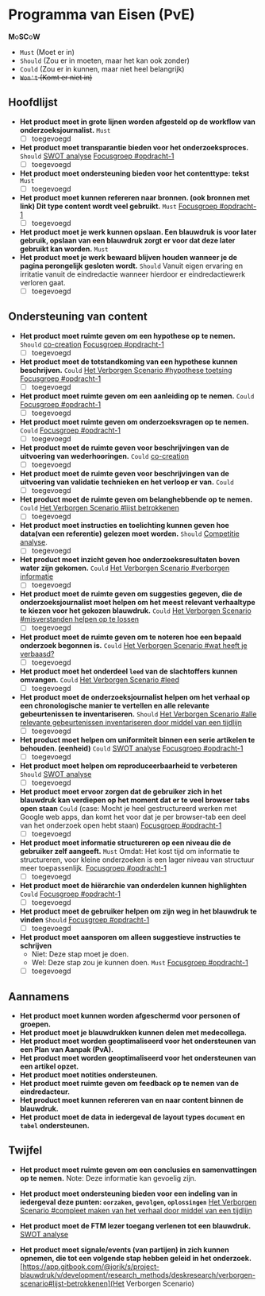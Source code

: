 # Programma van Eisen \(PvE\)


**M**o**SC**o**W**
* `Must` (Moet er in)
* `Should` (Zou er in moeten, maar het kan ook zonder)
* `Could` (Zou er in kunnen, maar niet heel belangrijk) 
* ~~`Won't` (Komt er niet in)~~




## Hoofdlijst

* **Het product moet in grote lijnen worden afgesteld op de workflow van onderzoeksjournalist.**
`Must`
	- [ ] toegevoegd
* **Het product moet transparantie bieden voor het onderzoeksproces.**
`Should`
[SWOT analyse](https://app.gitbook.com/@jorik/s/project-blauwdruk/v/development/research_methods/swot-analyse)
[Focusgroep #opdracht-1](https://app.gitbook.com/@jorik/s/project-blauwdruk/research_methods/focusgroep#bevindingen-opdracht-1)
	- [ ] toegevoegd

* **Het product moet ondersteuning bieden voor het contenttype: tekst**
`Must`
	- [ ] toegevoegd

* **Het product moet kunnen refereren naar bronnen. \(ook bronnen met link\)  Dit type content wordt veel gebruikt.**
`Must`
[Focusgroep #opdracht-1](https://app.gitbook.com/@jorik/s/project-blauwdruk/research_methods/focusgroep#bevindingen-opdracht-1)
	- [ ] toegevoegd

* **Het product moet je werk kunnen opslaan. Een blauwdruk is voor later gebruik, opslaan van een blauwdruk zorgt er voor dat deze later gebruikt kan worden.**
`Must`
* **Het product moet je werk bewaard blijven houden wanneer je de pagina perongelijk gesloten wordt.** 
`Should`
Vanuit eigen ervaring en irritatie vanuit de eindredactie wanneer hierdoor er eindredactiewerk verloren gaat.
	- [ ] toegevoegd

## Ondersteuning van content
* **Het product moet ruimte geven om een hypothese op te nemen.**
`Should`
[co-creation](https://app.gitbook.com/@jorik/s/project-blauwdruk/v/development/research_methods/co-creation/werkwijze_frank-meijers#3-werken-vanuit-het-werkdocument)
[Focusgroep #opdracht-1](https://app.gitbook.com/@jorik/s/project-blauwdruk/research_methods/focusgroep#bevindingen-opdracht-1)
	- [ ] toegevoegd
* **Het product moet de totstandkoming van een hypothese kunnen beschrijven.**
`Could`
[Het Verborgen Scenario #hypothese toetsing](https://app.gitbook.com/@jorik/s/project-blauwdruk/v/development/research_methods/deskresearch/verborgen-scenario#hypothese-toetsing)
[Focusgroep #opdracht-1](https://app.gitbook.com/@jorik/s/project-blauwdruk/research_methods/focusgroep#bevindingen-opdracht-1)
	- [ ] toegevoegd
* **Het product moet ruimte geven om een aanleiding op te nemen.**
`Could`
[Focusgroep #opdracht-1](https://app.gitbook.com/@jorik/s/project-blauwdruk/research_methods/focusgroep#bevindingen-opdracht-1)
	- [ ] toegevoegd
* **Het product moet ruimte geven om onderzoeksvragen op te nemen.**
`Could`
[Focusgroep #opdracht-1](https://app.gitbook.com/@jorik/s/project-blauwdruk/research_methods/focusgroep#bevindingen-opdracht-1)
	- [ ] toegevoegd
* **Het product moet de ruimte geven voor beschrijvingen van de uitvoering van wederhooringen.**
`Could`
[co-creation](https://app.gitbook.com/@jorik/s/project-blauwdruk/v/development/research_methods/co-creation/werkwijze_frank-meijers#3-werken-vanuit-het-werkdocument)
	- [ ] toegevoegd
* **Het product moet de ruimte geven voor beschrijvingen van de uitvoering van validatie technieken en het verloop er van.**
`Could`
	- [ ] toegevoegd
* **Het product moet de ruimte geven om belanghebbende op te nemen.**
`Could`
[Het Verborgen Scenario #lijst betrokkenen](https://app.gitbook.com/@jorik/s/project-blauwdruk/v/development/research_methods/deskresearch/verborgen-scenario#lijst-betrokkenen)
	- [ ] toegevoegd
* **Het product moet instructies en toelichting kunnen geven hoe data\(van een referentie\) gelezen moet worden.**
`Should`
[Competitie analyse](https://app.gitbook.com/@jorik/s/project-blauwdruk/research_methods/competitive_analysis).
	- [ ] toegevoegd
* **Het product moet inzicht geven hoe onderzoeksresultaten boven water zijn gekomen.**
`Could`
[Het Verborgen Scenario #verborgen informatie](https://app.gitbook.com/@jorik/s/project-blauwdruk/v/development/research_methods/deskresearch/verborgen-scenario#verborgen-informatie)
	- [ ] toegevoegd
* **Het product moet de ruimte geven om suggesties gegeven, die de onderzoeksjournalist moet helpen om het meest relevant verhaaltype te kiezen voor het gekozen blauwdruk.**
`Could`
[Het Verborgen Scenario #misverstanden helpen op te lossen](https://app.gitbook.com/@jorik/s/project-blauwdruk/v/development/research_methods/deskresearch/verborgen-scenario#misverstanden-te-helpen-oplossen)
	- [ ] toegevoegd
* **Het product moet de ruimte geven om te noteren hoe een bepaald onderzoek begonnen is.**
`Could`
[Het Verborgen Scenario #wat heeft je verbaasd?](https://app.gitbook.com/@jorik/s/project-blauwdruk/v/development/research_methods/deskresearch/verborgen-scenario#wat-heeft-je-verbaasd)
	- [ ] toegevoegd
* **Het product moet het onderdeel `leed` van de slachtoffers kunnen omvangen.**
`Could`
[Het Verborgen Scenario #leed](https://app.gitbook.com/@jorik/s/project-blauwdruk/v/development/research_methods/deskresearch/verborgen-scenario#leed)
	- [ ] toegevoegd
* **Het product moet de onderzoeksjournalist helpen om het verhaal op een chronologische manier te vertellen en alle relevante gebeurtenissen te inventariseren.**
`Should`
[Het Verborgen Scenario #alle relevante gebeurtenissen inventariseren door middel van een tijdlijn](https://app.gitbook.com/@jorik/s/project-blauwdruk/v/development/research_methods/deskresearch/verborgen-scenario#alle-relevante-gebeurtenissen-inventariseren-door-middel-van-een-tijdlijn)
	- [ ] toegevoegd
* **Het product moet helpen om uniformiteit binnen een serie artikelen te behouden. (eenheid)**
`Could`
[SWOT analyse](https://app.gitbook.com/@jorik/s/project-blauwdruk/v/development/research_methods/swot-analyse)
[Focusgroep #opdracht-1](https://app.gitbook.com/@jorik/s/project-blauwdruk/research_methods/focusgroep#bevindingen-opdracht-1)
	- [ ] toegevoegd
* **Het product moet helpen om reproduceerbaarheid te verbeteren**
`Should`
[SWOT analyse](https://app.gitbook.com/@jorik/s/project-blauwdruk/v/development/research_methods/swot-analyse)
	- [ ] toegevoegd
* **Het product moet ervoor zorgen dat de gebruiker zich in het blauwdruk kan verdiepen op het moment dat er te veel browser tabs open staan**
`Could`
(case: Mocht je heel gestructureerd werken met Google web apps, dan komt het voor dat je per browser-tab een deel van het onderzoek open hebt staan)
[Focusgroep #opdracht-1](https://app.gitbook.com/@jorik/s/project-blauwdruk/research_methods/focusgroep#bevindingen-opdracht-1)
	- [ ] toegevoegd
* **Het product moet informatie structureren op een niveau die de gebruiker zelf aangeeft.**
`Must`
Omdat: Het kost tijd om informatie te structureren, voor kleine onderzoeken is een lager niveau van structuur meer toepassenlijk.
[Focusgroep #opdracht-1](https://app.gitbook.com/@jorik/s/project-blauwdruk/research_methods/focusgroep#bevindingen-opdracht-1)
	- [ ] toegevoegd
* **Het product moet de hiërarchie van onderdelen kunnen highlighten**
`Could`
[Focusgroep #opdracht-1](https://app.gitbook.com/@jorik/s/project-blauwdruk/research_methods/focusgroep#bevindingen-opdracht-1)
	- [ ] toegevoegd
* **Het product moet de gebruiker helpen om zijn weg in het blauwdruk te vinden**
`Should`
[Focusgroep #opdracht-1](https://app.gitbook.com/@jorik/s/project-blauwdruk/research_methods/focusgroep#bevindingen-opdracht-1)
	- [ ] toegevoegd
* **Het product moet aansporen om alleen suggestieve instructies te schrijven**
   * Niet: Deze stap moet je doen.
   * Wel: Deze stap zou je kunnen doen.
`Must`
[Focusgroep #opdracht-1](https://app.gitbook.com/@jorik/s/project-blauwdruk/research_methods/focusgroep#bevindingen-opdracht-1)
	- [ ] toegevoegd

## Aannamens

* **Het product moet kunnen worden afgeschermd voor personen of groepen.**
* **Het product moet je blauwdrukken kunnen delen met medecollega.**
* **Het product moet worden geoptimaliseerd voor het ondersteunen van een Plan van Aanpak \(PvA\).**
* **Het product moet worden geoptimaliseerd voor het ondersteunen van een artikel opzet.**
* **Het product moet notities ondersteunen.**
* **Het product moet ruimte geven om feedback op te nemen van de eindredacteur.**
* **Het product moet kunnen refereren van en naar content binnen de blauwdruk.**
* **Het product moet de data in iedergeval de layout types `document` en `tabel` ondersteunen.**




## Twijfel

* **Het product moet ruimte geven om een conclusies en samenvattingen op te nemen.**
   Note: Deze informatie kan gevoelig zijn.
* **Het product moet ondersteuning bieden voor een indeling van in iedergeval deze punten: `oorzaken`, `gevolgen`, `oplossingen`**
[Het Verborgen Scenario #compleet maken van het verhaal door middel van een tijdlijn](https://app.gitbook.com/@jorik/s/project-blauwdruk/v/development/research_methods/deskresearch/verborgen-scenario#compleet-maken-van-het-verhaal-door-middel-van-een-tijdlijn)


* **Het product moet de FTM lezer toegang verlenen tot een blauwdruk.**
[SWOT analyse](https://app.gitbook.com/@jorik/s/project-blauwdruk/v/development/research_methods/swot-analyse)


* **Het product moet signale/events (van partijen) in zich kunnen opnemen, die tot een volgende stap hebben geleid in het onderzoek.**
[https://app.gitbook.com/@jorik/s/project-blauwdruk/v/development/research_methods/deskresearch/verborgen-scenario#lijst-betrokkenen](Het Verborgen Scenario)



